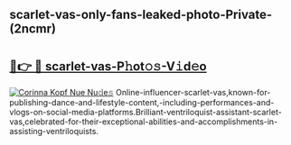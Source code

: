 ## scarlet-vas-only-fans​-leaked-photo​-Private-(2ncmr)


# <h2><a href="https://mediaupload.pro?title=scarlet-vas&ref=git">🔗👉 🔴 scarlet-vas-P𝚑ot𝚘𝚜-V𝚒d𝚎o</a></h2>

[![Corinna Kopf Nue Nu𝚍e𝚜](https://i.imgur.com/0qMVB7G.gif)](https://mediaupload.pro?title=scarlet-vas&ref=git)
Online-influencer-scarlet-vas,known-for-publishing-dance-and-lifestyle-content,-including-performances-and-vlogs-on-social-media-platforms.Brilliant-ventriloquist-assistant-scarlet-vas,celebrated-for-their-exceptional-abilities-and-accomplishments-in-assisting-ventriloquists.  